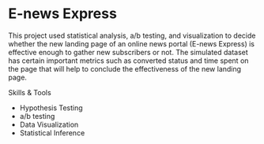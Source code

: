 # E-news Express
This project used statistical analysis, a/b testing, and visualization to decide whether the new landing page of an online news portal (E-news Express) is effective enough to gather new subscribers or not. The simulated dataset has certain important metrics such as converted status and time spent on the page that will help to conclude the effectiveness of the new landing page. 

Skills & Tools
- Hypothesis Testing
- a/b testing
- Data Visualization
- Statistical Inference
